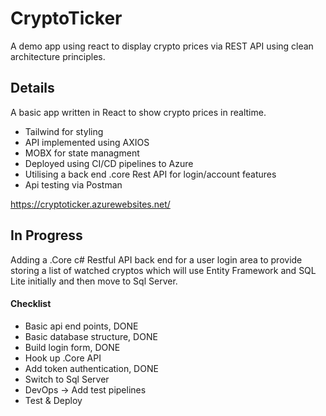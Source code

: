 # CryptoTicker
A demo app using react to display crypto prices via REST API using clean architecture principles.

## Details

A basic app written in React to show crypto prices in realtime. 
- Tailwind for styling
- API implemented using AXIOS
- MOBX for state managment
- Deployed using CI/CD pipelines to Azure 
- Utilising a back end .core Rest API for login/account features
- Api testing via Postman

https://cryptoticker.azurewebsites.net/

## In Progress

Adding a .Core c# Restful API back end for a user login area to provide storing a list of watched cryptos which will use Entity Framework and SQL Lite initially and then move to Sql Server.

#### Checklist

- Basic api end points, DONE
- Basic database structure, DONE
- Build login form, DONE
- Hook up .Core API
- Add token authentication, DONE
- Switch to Sql Server
- DevOps -> Add test pipelines
- Test & Deploy

